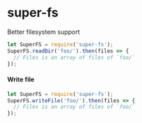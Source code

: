 # super-fs

Better filesystem support

```js
let SuperFS = require('super-fs');
SuperFS.readDir('foo/').then(files => {
  // Files is an array of files of `foo/`
});
```

#### Write file
```js
let SuperFS = require('super-fs');
SuperFS.writeFile('foo/').then(files => {
  // Files is an array of files of `foo/`
});
```
